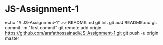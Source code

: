 # JS-Assignment-1

echo "# JS-Assignment-1" >> README.md
git init
git add README.md
git commit -m "first commit"
git remote add origin https://github.com/arafathossainadi/JS-Assignment-1.git
git push -u origin master
